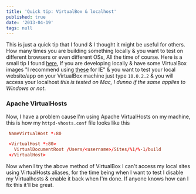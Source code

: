 ```yaml
---
title: 'Quick tip: VirtualBox & localhost'
published: true
date: '2013-04-19'
tags: null
---
```


This is just a quick tip that I found & I thought it might be useful for others.
How many times you are building something locally & you want to test on
different browsers or even different OSs, All the time of course. Here is a
small tip I found [here](http://ubuntuforums.org/showthread.php?t=682519), If
you are developing locally & have some VirtualBox images "I recommend using
[these](http://www.modern.ie/en-us/virtualization-tools) for IE" & you want to
test your local website/app on your VirtualBox machine just type `10.0.2.2` &
you will access your localhost _this is tested on Mac, I dunno if the same
applies to Windows or not_.

### Apache VirtualHosts

Now, I have a problem cause I'm using Apache VirtualHosts on my machine, this is
how my `httpd-vhosts.conf` file looks like this

```apacheconf:httpd-vhosts.conf
 NameVirtualHost *:80

 <VirtualHost *:80>
   VirtualDocumentRoot /Users/<username>/Sites/%1/%-1/build
 </VirtualHost>
```

Now when I try the above method of VirtualBox I can't access my local sites
using VirtualHosts aliases, for the time being when I want to test I disable my
Virtualhosts & enable it back when I'm done. If anyone knows how can I fix this
it'll be great.
